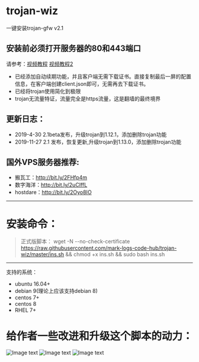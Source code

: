 ﻿# trojan-wiz
一键安装trojan-gfw v2.1
## 安装前必须打开服务器的80和443端口
请参考：[视频教程](https://youtu.be/x-2qX6iqxgA) [视频教程2](https://youtu.be/zzF3AMf0_qI)
- 已经添加自动续期功能，并且客户端无需下载证书。直接复制最后一屏的配置信息，在客户端创建client.json即可，无需再去下载证书。
- 已经将trojan使用简化到极限
- trojan无流量特证，流量完全是https流量，这是翻墙的最终境界

## 更新日志：
- 2019-4-30 2.1beta发布，升级trojan到1.12.1，添加删除trojan功能
- 2019-11-27 2.1 发布，恢复更新,升级trojan到1.13.0，添加删除trojan功能



## 国外VPS服务器推荐:
- 搬瓦工：http://bit.ly/2FHfp4m
- 数字海洋：http://bit.ly/2uCIffL
- hostdare：http://bit.ly/2Oyo8IO

---
# 安装命令：
>正式版脚本： wget -N --no-check-certificate https://raw.githubusercontent.com/mark-logs-code-hub/trojan-wiz/master/ins.sh && chmod +x ins.sh && sudo bash  ins.sh

---
支持的系统：
- ubuntu 16.04+
- debian 9(理论上应该支持debian 8)
- centos 7+
- centos 8
- RHEL 7+


# 给作者一些改进和升级这个脚本的动力：
![Image text](https://raw.githubusercontent.com/mark-hans/trojan-wiz/master/images/1.jpg)
![Image text](https://raw.githubusercontent.com/mark-hans/trojan-wiz/master/images/2.jpg)
![Image text](https://raw.githubusercontent.com/mark-hans/trojan-wiz/master/images/3.jpg)